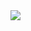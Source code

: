 <picture>
  <source
    srcset="https://github-readme-stats.vercel.app/api?username=ooyamakeigo&show_icons=true&theme=dark"
    media="(prefers-color-scheme: dark)"
  />
  <source
    srcset="https://github-readme-stats.vercel.app/api?username=ooyamakeigo&show_icons=true"
    media="(prefers-color-scheme: light), (prefers-color-scheme: no-preference)"
  />  
  <img src="https://github-readme-stats.vercel.app/api?username=ooyamakeigo&show_icons=true" />
</picture>
